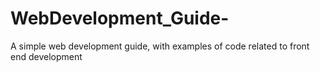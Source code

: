 # WebDevelopment_Guide-
A simple web development guide, with examples of code related to front end development 

